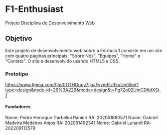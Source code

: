 # F1-Enthusiast
Projeto Disciplina de Desenvolvimento Web

## Objetivo
Este projeto de desenvolvimento web sobre a Fórmula 1 consiste em um site com quatro páginas principais: "Sobre Nós", "Equipes", "Home" e "Contato". O site é desenvolvido usando HTML5 e CSS.

### Prototipo

https://www.figma.com/file/0OTHOuuy7IjaJFvymEUlEn/Untitled?type=design&node-id=26%3A229&mode=design&t=Pg7Zo02UmCDKdXSi-1

#### Fundadores
Nome: Pedro Henrique Garbelini Ranieri RA: 202051880571
Nome: Gabriel Madeira Medeiros Anjos   RA: 202051492341
Nome: Gabriel Lunardi                  RA: 202209113579
